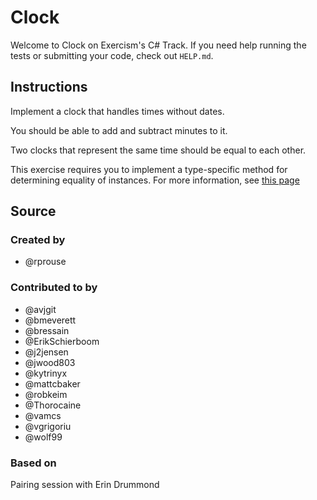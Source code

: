 # Clock

Welcome to Clock on Exercism's C# Track.
If you need help running the tests or submitting your code, check out `HELP.md`.

## Instructions

Implement a clock that handles times without dates.

You should be able to add and subtract minutes to it.

Two clocks that represent the same time should be equal to each other.

This exercise requires you to implement a type-specific method for determining equality of instances.
For more information, see [this page](https://docs.microsoft.com/en-us/dotnet/api/System.IEquatable-1)

## Source

### Created by

- @rprouse

### Contributed to by

- @avjgit
- @bmeverett
- @bressain
- @ErikSchierboom
- @j2jensen
- @jwood803
- @kytrinyx
- @mattcbaker
- @robkeim
- @Thorocaine
- @vamcs
- @vgrigoriu
- @wolf99

### Based on

Pairing session with Erin Drummond